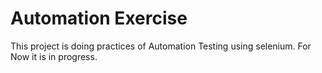 
# Automation Exercise

This project is doing practices of Automation Testing using selenium. For Now it is in progress.

